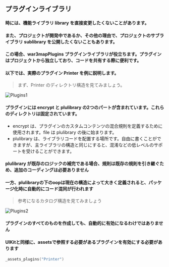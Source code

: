 ## プラグインライブラリ

#### 時には、機能ライブラリ library を直接変更したくないことがあります。

#### また、プロジェクトが開発中であるか、その他の理由で、プロジェクトのサブライブラリ sublibrary を公開したくないこともあります。

#### この場合、war3mapPlugins プラグインライブラリが役立ちます。プラグインはプロジェクトから独立しており、コードを共有する際に便利です。

#### 以下では、実際のプラグイン Printer を例に説明します。

> まず、Printer のディレクトリ構造を見てみましょう。

![Plugins1](/assets/plugins1.png)

#### プラグインには encrypt と plulibrary の2つのパートが含まれています。これらのディレクトリは固定されています。

* encrypt は、プラグインのカスタムコンテンツの混合規則を定義するために使用されます。file は plulibrary の後に始まります。
* plulibrary は、ライブラリコードを配置する場所です。自由に書くことができますが、主ライブラリの構造と同じにすると、混淆などの低レベルのサポートを受けることができます。

#### plulibrary が既存のロジックの補完である場合、規則は**既存の規則を引き継ぐため、追加のコーディングは必要ありません**

#### 一方、plulibraryの下のoopは現在の構造によって大きく定義されると、パッケージ化時に自動的にコード混同が行われます

> 参考になるカタログ構造を見てみましょう

![Plugins2](/assets/plugins2.png)

#### プラグインのすべてのものを作成しても、自動的に有効になるわけではありません

#### UIKitと同様に、assetsで参照する必要があるプラグインを有効にする必要があります

```lua
_assets_plugins("Printer")
```
